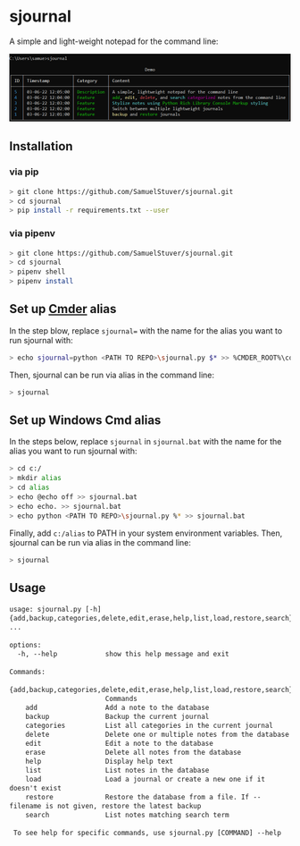 # sjournal 
A simple and light-weight notepad for the command line:

![Demo](/demo.png)

## Installation
### via pip
```bash
> git clone https://github.com/SamuelStuver/sjournal.git
> cd sjournal
> pip install -r requirements.txt --user
```
### via pipenv
```bash
> git clone https://github.com/SamuelStuver/sjournal.git
> cd sjournal
> pipenv shell
> pipenv install
```

## Set up [Cmder](https://cmder.net) alias 
In the step blow, replace `sjournal=` with the name for the alias you want to run sjournal with:
```bash
> echo sjournal=python <PATH TO REPO>\sjournal.py $* >> %CMDER_ROOT%\config\user_aliases.cmd
```
Then, sjournal can be run via alias in the command line:
```bash
> sjournal
```

## Set up Windows Cmd alias
In the steps below, replace `sjournal` in `sjournal.bat` with the name for the alias you want to run sjournal with:
```bash
> cd c:/
> mkdir alias
> cd alias
> echo @echo off >> sjournal.bat
> echo echo. >> sjournal.bat
> echo python <PATH TO REPO>\sjournal.py %* >> sjournal.bat
```
Finally, add `c:/alias` to PATH in your system environment variables.
Then, sjournal can be run via alias in the command line:
```bash
> sjournal
```

## Usage
```
usage: sjournal.py [-h] {add,backup,categories,delete,edit,erase,help,list,load,restore,search} ...

options:
  -h, --help            show this help message and exit

Commands:
  {add,backup,categories,delete,edit,erase,help,list,load,restore,search}
                        Commands
    add                 Add a note to the database
    backup              Backup the current journal
    categories          List all categories in the current journal
    delete              Delete one or multiple notes from the database
    edit                Edit a note to the database
    erase               Delete all notes from the database
    help                Display help text
    list                List notes in the database
    load                Load a journal or create a new one if it doesn't exist
    restore             Restore the database from a file. If --filename is not given, restore the latest backup
    search              List notes matching search term

 To see help for specific commands, use sjournal.py [COMMAND] --help
```
